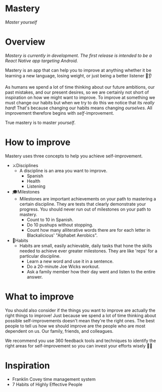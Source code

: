 # Mastery
*Master yourself*

# Overview
*Mastery is currently in development. The first release is intended to be a React Native app targeting Android.*

Mastery is an app that can help you to improve at anything whether it be learning a new language, losing weight, or just being a better listener 🙂👂

As humans we spend a lot of time thinking about our future ambitions, our past mistakes, and our present desires, so we are certainly not short of inspiration on how we might want to improve. To improve at something we must change our habits but when we try to do this we notice that its *really hard*! That's because changing our habits means changing *ourselves*. All improvement therefore begins with *self*-improvement.

True mastery is to master *yourself*.

# How to improve
Mastery uses three concepts to help you achieve self-improvement.
- ⚔️Disciplines
  - A discipline is an area you want to improve.
    - Spanish
    - Health
    - Listening
- 🎓Milestones
  - Milestones are important achievements on your path to mastering a certain discipline. They are tests that clearly demonstrate your progress. You should never run out of milestones on your path to mastery.
    - Count to 10 in Spanish.
    - Do 10 pushups without stopping.
    - Count how many alliterative words there are for each letter in Blackalicious' "Alphabet Aerobics".
- 💪Habits
  - Habits are small, easily achievable, daily tasks that hone the skills needed to achieve ever greater milestones. They are like 'reps' for a particular discipline.
    - Learn a new word and use it in a sentence.
    - Do a 20-minute Joe Wicks workout.
    - Ask a family member how their day went and listen to the entire answer.

# What to improve
You should also consider if the things you want to improve are actually the right things to improve!
Just because we spend a lot of time thinking about possible self-improvements doesn't mean they're the right ones.
The best people to tell us how we should improve are the people who are most dependent on us. Our family, friends, and colleagues.

We recommend you use 360 feedback tools and techniques to identify the right areas for self-improvement so you can invest your efforts wisely 🧙‍♂️

# Inspiration
- Franklin Covey time management system
- 7 Habits of Highly Effective People